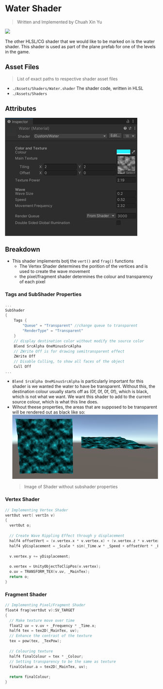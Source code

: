 # Water Shader
> Written and Implemented by Chuah Xin Yu

![](./water-shader-demo.gif)

The other HLSL/CG shader that we would like to be marked on is the water shader. This shader is used as part of the plane prefab for one of the levels in the game.

## Asset Files
> List of exact paths to respective shader asset files
* `./Assets/Shaders/Water.shader` The shader code, written in HLSL
* `./Assets/Shaders`

## Attributes
![](2022-10-28-12-26-07.png)

## Breakdown
* This shader implements botj the `vert()` and `frag()` functions
  * The Vertex Shader determines the porition of the vertices and is used to create the wave movement
  * the pixel/fragment shader determines the colour and transparency of each pixel

### Tags and SubShader Properties
```c
...
SubShader
{
    Tags { 
        "Queue" = "Transparent" //change queue to transparent
        "RenderType" = "Transparent"
    }
    // display destination color without modify the source color
    Blend SrcAlpha OneMinusSrcAlpha
    // ZWrite Off is for drawing semitransparent effect
    ZWrite Off
    // Disable Culling, to show all faces of the object
    Cull Off
...
```
* `Blend SrcAlpha OneMinusSrcAlpha` is particularly important for this shader is we wanted the water to have be transparent. Without this, the destination colour usually starts off as (0f, 0f, 0f, 0f), which is black, which is not what we want. We want this shader to add to the current source colour, which is what this line does.
* Wihout theese properties, the areas that are supposed to be transparent will be rendered out as black like so:
  ![](2022-10-28-12-24-13.png)
  > Image of Shader without subshader properties

### Vertex Shader

```c
// Implementing Vertex Shader
vertOut vert( vertIn v)
{
  vertOut o;

  // Create Wave Rippling Effect through y displacement
  half4 offsetVert = (v.vertex.x * v.vertex.x) + (v.vertex.z * v.vertex.z);
  half4 yDisplacement = _Scale * sin(_Time.w * _Speed + offsetVert * _Frequency);

  v.vertex.y += yDisplacement;

  o.vertex = UnityObjectToClipPos(v.vertex);
  o.uv = TRANSFORM_TEX(v.uv, _MainTex);
  return o;
}
```


### Fragment Shader
```c
// Implementing Pixel/Fragment Shader
float4 frag(vertOut v):SV_TARGET
{
  // Make texture move over time
  float2 uv = v.uv + _Frequency * _Time.x;
  half4 tex = tex2D(_MainTex, uv);
  // Enhance the contrast of the texture
  tex = pow(tex, _TexPow);

  // Colouring texture
  half4 finalColour = tex * _Colour;
  // Setting transparency to be the same as texture
  finalColour.a = tex2D(_MainTex, uv);

  return finalColour;
}
```